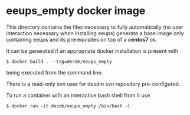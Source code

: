 # eeups_empty docker image


This directory contains the files necessary to fully automatically (no user 
interaction necessary when installing eeups) generate a base image only containing
eeups and its prerequisites on top of a **centos7** os.

It can be generated if an appropriate docker installation is present with 
```
$ docker build . --tag=desdm/eeups_empty 
```
being executed from the command line.

There is a read-only svn user for desdm svn repository pre-configured.

To run a container with an interactive bash shell from it use

```
$ docker run -it desdm/eeups_empty /bin/bash -l
```

